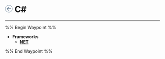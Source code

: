 # [![](../../../icons/backward.png)](../../../README.md) C\#
---

%% Begin Waypoint %%
- **Frameworks**
	- **[NET](./Frameworks/NET/NET.md)**

%% End Waypoint %%
